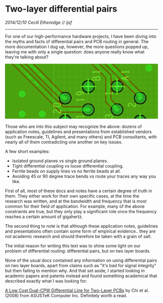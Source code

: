 # Two-layer differential pairs

_2014/12/10 Cecill Etheredge // ijsf_

---

For one of our high-performance hardware projects, I have been diving into the myths and facts of differential pairs and PCB routing in general. The more documentation I dug up, however, the more questions popped up, leaving me with only a single question: does anyone really know what they're talking about?

![](images/20141210-pcb1.png)

Those who are into this subject may recognize the above: dozens of application notes, guidelines and presentations from established vendors (such as Freescale, TI, Agilent, and many others) and PCB consultants, with nearly all of them contradicting one another on key issues.

A few short examples:

* Isolated ground planes vs single ground planes.
* Tight differential coupling vs loose differential coupling.
* Ferrite beads on supply lines vs no ferrite beads at all.
* Avoiding 45 or 90 degree trace bends vs route your traces any way you like.

First of all, most of these docs and notes have a certain degree of truth in them. They either work for their own specific cases, at the time the research was written, and at the bandwidth and frequency that is most common for their field of application. For example, many of the above constraints are true, but they only play a significant role once the frequency reaches a certain amount of gigahertz.

The second thing to note is that although these application notes, guidelines and presentations often contain some form of empirical evidence.. they are not academic research and should therefore be taken with a grain of salt.

The initial reason for writing this text was to shine some light on our problem of differential routing: differential pairs, but on two layer boards.

None of the usual docs contained any information on using differential pairs on two layer boards, apart from claims such as "it's bad for signal integrity" but then failing to mention why. And that set aside, I started looking in academic papers and patents instead and found something academical that described exactly what I was looking for:

[A Low Cost Dual-CPW Differential Line for Two-Layer PCBs](http://ieeexplore.ieee.org/xpls/abs_all.jsp?arnumber=4560016) by Chi et al. (2008) from ASUSTeK Computer Inc. Definitely worth a read.
